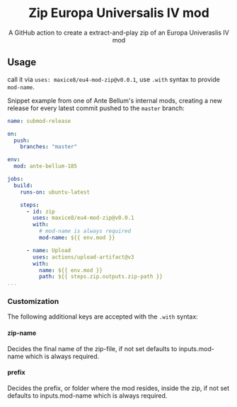 <h1 align="center">
    Zip Europa Universalis IV mod
</h1>

<p align="center">
    A GitHub action to create a extract-and-play zip of an Europa Univeraslis IV mod
</p>

## Usage

call it via `uses: maxice8/eu4-mod-zip@v0.0.1`, use `.with` syntax to provide `mod-name`.

Snippet example from one of Ante Bellum's internal mods, creating a new release for every latest
commit pushed to the `master` branch:

```yaml
name: submod-release

on:
  push:
    branches: "master"

env:
  mod: ante-bellum-185

jobs:
  build:
    runs-on: ubuntu-latest

    steps:
      - id: zip
        uses: maxice8/eu4-mod-zip@v0.0.1
        with:
          # mod-name is always required
          mod-name: ${{ env.mod }}

      - name: Upload
        uses: actions/upload-artifact@v3
        with:
          name: ${{ env.mod }}
          path: ${{ steps.zip.outputs.zip-path }}
...
```

### Customization

The following additional keys are accepted with the `.with` syntax:

#### zip-name

Decides the final name of the zip-file, if not set defaults to inputs.mod-name which is always required.

#### prefix

Decides the prefix, or folder where the mod resides, inside the zip, if not set defaults to
inputs.mod-name which is always required.